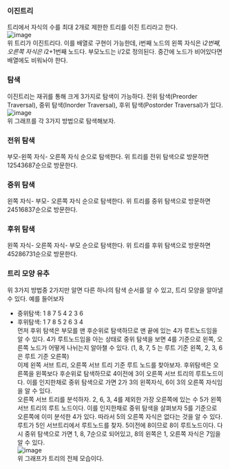 ### 이진트리
트리에서 자식의 수를 최대 2개로 제한한 트리를 이진 트리라고 한다.<br>
![image](https://user-images.githubusercontent.com/55936770/178144178-815c6cf9-70f1-4664-a8df-645ab30277e0.png)<br>
위 트리가 이진트리다. 이를 배열로 구현이 가능한데, i번째 노드의 왼쪽 자식은 i*2번째, 오른쪽 자식은 i*2+1번째 노드다. 부모노드는 i/2로 정의된다. 중간에 노드가 비어있다면
배열에도 비워놔야 한다.

### 탐색
이진트리는 재귀를 통해 크게 3가지로 탐색이 가능하다. 전위 탐색(Preorder Traversal), 중위 탐색(Inorder Traversal), 후위 탐색(Postorder Traversal)가 있다.<br>
![image](https://user-images.githubusercontent.com/55936770/178144306-ad8813f9-d018-48a1-80ff-5e28b7f91b1e.png)<br>
위 그래프를 각 3가지 방법으로 탐색해보자.

### 전위 탐색
부모-왼쪽 자식- 오른쪽 자식 순으로 탐색한다. 위 트리를 전위 탐색으로 방문하면 12543687순으로 방문한다.

### 중위 탐색
왼쪽 자식- 부모- 오른쪽 자식 순으로 탐색한다. 위 트리를 중위 탐색으로 방문하면 24516837순으로 방문한다.

### 후위 탐색
왼쪽 자식- 오른쪽 자식- 부모 순으로 탐색한다. 위 트리를 후위 탐색으로 방문하면 45286731순으로 방문한다.

### 트리 모양 유추
위 3가지 방법중 2가지만 알면 다른 하나의 탐색 순서를 알 수 있고, 트리 모양을 알아낼 수 있다. 예를 들어보자
+ 중위탐색: 1 8 7 5 4 2 3 6
+ 후위탐색: 1 7 8 5 2 6 3 4<br>
먼저 후위 탐색은 부모를 맨 후순위로 탐색하므로 맨 끝에 있는 4가 루트노드임을 알 수 있다. 4가 루트노드임을 아는 상태로 중위 탐색을 보면 4를 기준으로 왼쪽, 오른쪽 노드가
어떻게 나뉘는지 알아챌 수 있다. (1, 8, 7, 5 는 루트 기준 왼쪽, 2, 3, 6은 루트 기준 오른쪽) <br>
이제 왼쪽 서브 트리, 오른쪽 서브 트리 기준 루트 노드를 찾아보자. 후위탐색은 오른쪽을 왼쪽보다 후순위로 탐색하므로 4이전에 3이 오른쪽 서브 트리의 루트노드이다.
이를 인지한채로 중위 탐색으로 가면 2가 3의 왼쪽자식, 6이 3의 오른쪽 자식임을 알 수 있다.<br>
오른쪽 서브 트리를 분석하자. 2, 6, 3, 4를 제외한 가장 오른쪽에 있는 수 5가 왼쪽 서브 트리의 루트 노드이다. 이를 인지한채로 중위 탐색을 살펴보자 5를 기준으로 오른쪽에
이미 분석한 4가 있다. 따라서 5의 오른쪽 자식은 없다는 것을 알 수 있다.<br>
루트가 5인 서브트리에서 루트노드를 찾자. 5이전에 8이므로 8이 루트노드이다. 다시 중위 탐색으로 가면 1, 8, 7순으로 되어있고, 8의 왼쪽은 1, 오른쪽 자식은 7임을 알 수 있다.<br>
![image](https://user-images.githubusercontent.com/55936770/178144665-8b6df381-6baf-420f-b9b1-68131b794ac3.png)<br>
위 그래프가 트리의 전체 모습이다.





